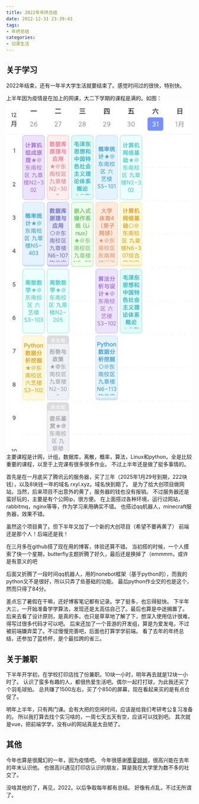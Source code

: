 ```yaml
---
title: 2022年年终总结
date: 2022-12-31 23:39:43
tags:
- 年终总结
categories:
- 记录生活
---
```


## 关于学习

2022年结束，还有一年半大学生活就要结束了。感觉时间过的很快，特别快。

上半年因为疫情是在加上的网课，大二下学期的课程是满的。如图：
![大二上课表](../images/2022年年终总结/大二上课表.jpg)
主要课程是计网，计组，数据库，离散，概率，算法，Linux和python。全是比较重要的课程，以至于上完课有很多很多作业。
不过上半年还是做了挺多事情的。

首先是在一月底买了腾讯云的服务器，买了三年（2025年1月29号到期，222块钱），以及8块钱一年的域名 rxyl.xyz。域名快到期了。
是为了给大创项目做网站，当然，后来项目不出意外的黄了，服务器的钱也没有报销。
不过服务器还是蛮好玩的，主要是有个公网ip，很方便。
在上面搭过各种环境，运行过网站，rabbitmq，nginx等等，作为学习来用确实不错。
也搭过qq机器人，minecraft服务器，效果不错。

虽然这个项目黄了。但下半年又加了一个新的大创项目（希望不要再黄了）
前端还是那个人！后端还是我！

在三月多在github搭了现在用的博客，体验还算不错。
当初搭的时候，一个人摸索了快一个星期，butterfly主题折腾了好久，最后还是换掉了（emmmm，或许是有意义的吧

后面又折腾了一段时间qq机器人，用的nonebot框架（基于python的），而我的python又不是很好，所以只弄了些基础的功能。
最后python作业交的也是这个，然而只得了84分。

差点忘了暑假在干嘛，还好博客笔记都有记录。学了挺多，也忘得挺快。
下半年大三，一开始准备学学算法，发现还是太高估自己了。最后也算是中途搁置了。
后来去看了设计原则，是真的多。也只是草草地了解了下，想深入使用估计很难，得写过很多代码才可以吧。
后来还加了一个音游的开发组，算是为爱发电，不过被前端嫌弃菜了。不过慢慢完善吧，后面也打算学学前端。
看了去年的年终总结，还参加了蓝桥杯，是个最拉跨的省三。

## 关于兼职

下半年开学初，在学校打印店找了份兼职。10块一小时，明年再去就是12块一小时了。
认识了蛮多有趣的人，都很热爱生活吧。偶尔一起打打球，为此我还买了个羽毛球拍。
总共赚了1500左右，买了个850的屏幕，现在看起来买的是有点仓促了。

明年上半年，只有两门课。会有大把的空闲时间，应该是给我们考研考公复习准备的。
所以我打算去找个实习啥的，一周七天五天有空，应该可以找到吧。
其次就是vue，把前端学学，没有ui的网站真是太丑陋了。

## 其他

今年也算是很魔幻的一年，因为疫情吧。
今年很感谢[墨夏姐姐](https://www.sszsj.cc/)，很高兴能在去年的年末认识他。
也很高兴遇见打印店认识的朋友，算是我在大学里为数不多的社交了。

没啥其他的了，再见，2022。以后争取每年都有总结。
好像有点乱，不过无所谓了。





